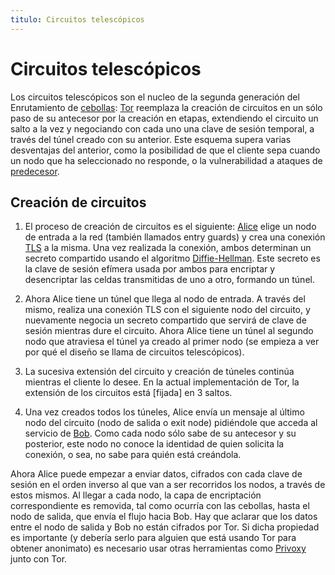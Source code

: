 ```yaml
---
titulo: Circuitos telescópicos 
---
```


Circuitos telescópicos
======================

Los circuitos telescópicos son el nucleo de la segunda generación del Enrutamiento de [cebollas]: [Tor] reemplaza la creación de
circuitos en un sólo paso de su antecesor por la creación en etapas, extendiendo el circuito un salto a la vez y negociando con
cada uno una clave de sesión temporal, a través del túnel creado con su anterior. Este esquema supera varias desventajas del
anterior, como la posibilidad de que el cliente sepa cuando un nodo que ha seleccionado no responde, o la vulnerabilidad a ataques
de [predecesor].

Creación de circuitos
---------------------

1. El proceso de creación de circuitos es el siguiente: [Alice][nombres] elige un nodo de entrada a la red (también llamados entry guards) y
   crea una conexión [TLS] a la misma. Una vez realizada la conexión, ambos determinan un secreto compartido usando el algoritmo
   [Diffie-Hellman]. Este secreto es la clave de sesión efímera usada por ambos para encriptar y desencriptar las celdas transmitidas
   de uno a otro, formando un túnel.

2. Ahora Alice tiene un túnel que llega al nodo de entrada. A través del mismo, realiza una conexión TLS con el siguiente nodo del
   circuito, y nuevamente negocia un secreto compartido que servirá de clave de sesión mientras dure el circuito. Ahora Alice tiene
   un túnel al segundo nodo que atraviesa el túnel ya creado al primer nodo (se empieza a ver por qué el diseño se llama de circuitos
   telescópicos).

3. La sucesiva extensión del circuito y creación de túneles continúa mientras el cliente lo desee. En la actual implementación de
   Tor, la extensión de los circuitos está [fijada] en 3 saltos.

4. Una vez creados todos los túneles,  Alice envía un mensaje al último nodo del circuito (nodo de salida o exit node) pidiéndole que
   acceda al servicio de [Bob][nombres]. Como cada nodo sólo sabe de su antecesor y su posterior, este nodo no conoce la identidad de quien
   solicita la conexión, o sea, no sabe para quién está creándola.


Ahora Alice puede empezar a enviar datos, cifrados con cada clave de sesión en el orden inverso al que van a ser recorridos los
nodos, a través de estos mismos. Al llegar a cada nodo, la capa de encriptación correspondiente es removida, tal como ocurría con
las cebollas, hasta el nodo de salida, que envía el flujo hacia Bob. Hay que aclarar que los datos entre el nodo de salida y Bob
no están cifrados por Tor. Si dicha propiedad es importante (y debería serlo para alguien que está usando Tor para obtener
anonimato) es necesario usar otras herramientas como [Privoxy] junto con Tor.

[cebollas]: cebollas/
[Tor]: http://www.torproject.org/
[predecesor]: /criptografia/ataques/
[nombres]: /criptografia/nombres/
[TLS]: http://es.wikipedia.org/wiki/Transport_Layer_Security
[Diffie-Hellman]: http://es.wikipedia.org/wiki/Diffie-Hellman
[nombres]: /criptografia/nombres/
[Privoxy]: http://www.privoxy.org/
